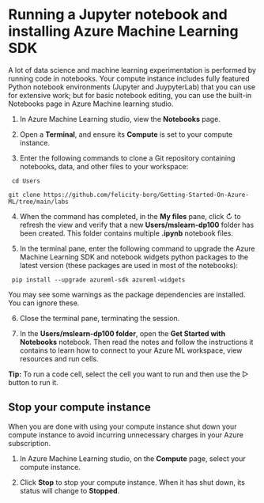 # Running a Jupyter notebook and installing Azure Machine Learning SDK

A lot of data science and machine learning experimentation is performed by running code in notebooks. Your compute instance includes fully featured Python notebook environments (Jupyter and JuypyterLab) that you can use for extensive work; but for basic notebook editing, you can use the built-in Notebooks page in Azure Machine learning studio.

1. In Azure Machine Learning studio, view the **Notebooks** page.
2. Open a **Terminal**, and ensure its **Compute** is set to your compute instance.

3. Enter the following commands to clone a Git repository containing notebooks, data, and other files to your workspace:

` cd Users`

 `git clone https://github.com/felicity-borg/Getting-Started-On-Azure-ML/tree/main/labs`
 
 4. When the command has completed, in the **My files** pane, click ↻ to refresh the view and verify that a new **Users/mslearn-dp100** folder has been created. This folder contains multiple **.ipynb** notebook files.
 
 5. In the terminal pane, enter the following command to upgrade the Azure Machine Learning SDK and notebook widgets python packages to the latest version (these packages are used in most of the notebooks):
 
 ` pip install --upgrade azureml-sdk azureml-widgets`
 
 You may see some warnings as the package dependencies are installed. You can ignore these.
 
 6. Close the terminal pane, terminating the session.
 
 7. In the **Users/mslearn-dp100 folder**, open the **Get Started with Notebooks** notebook. Then read the notes and follow the instructions it contains to learn how to connect to your Azure ML workspace, view resources and run cells. 
 
 **Tip:** To run a code cell, select the cell you want to run and then use the ▷ button to run it.
 
 ## Stop your compute instance
 
 When you are done with using your compute instance shut down your compute instance to avoid incurring unnecessary charges in your Azure subscription.
 
 1. In Azure Machine Learning studio, on the **Compute** page, select your compute instance.
 
2. Click **Stop** to stop your compute instance. When it has shut down, its status will change to **Stopped**.

